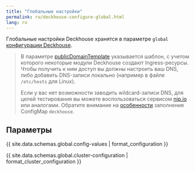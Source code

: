 ```yaml
---
title: "Глобальные настройки"
permalink: ru/deckhouse-configure-global.html
lang: ru
---
```


Глобальные настройки Deckhouse хранятся в параметре `global` [конфигурации Deckhouse](./#конфигурация-deckhouse).

> В параметре [publicDomainTemplate](#parameters-modules-publicdomaintemplate) указывается шаблон, с учетом которого некоторые модули Deckhouse создают Ingress-ресурсы. Чтобы получить к ним доступ вы должны настроить ваш DNS, либо добавить DNS-записи локально (например в файле `/etc/hosts` для Linux).
>
> Если у вас нет возможности заводить wildcard-записи DNS, для целей тестирования вы можете воспользоваться сервисом [nip.io](https://nip.io) или аналогами.
> Обратите внимание на [особенности](./#конфигурация-deckhouse) заполнения ConfigMap `deckhouse`.

## Параметры

{{ site.data.schemas.global.config-values | format_configuration }}

{{ site.data.schemas.global.cluster-configuration | format_cluster_configuration }}
